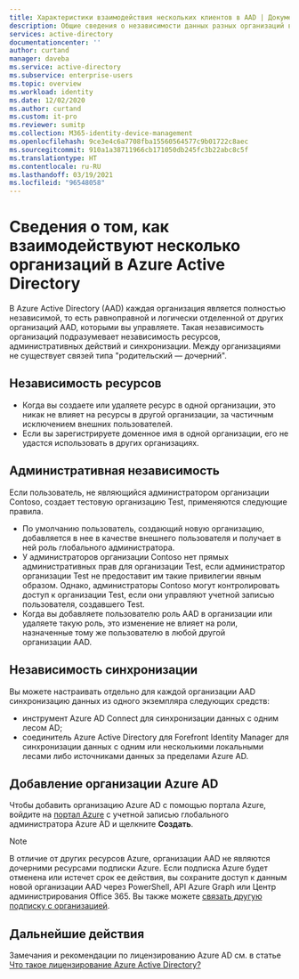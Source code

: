 ```yaml
---
title: Характеристики взаимодействия нескольких клиентов в AAD | Документация Майкрософт
description: Общие сведения о независимости данных разных организаций в Azure Active Directory
services: active-directory
documentationcenter: ''
author: curtand
manager: daveba
ms.service: active-directory
ms.subservice: enterprise-users
ms.topic: overview
ms.workload: identity
ms.date: 12/02/2020
ms.author: curtand
ms.custom: it-pro
ms.reviewer: sumitp
ms.collection: M365-identity-device-management
ms.openlocfilehash: 9ce3e4c6a7708fba15560564577c9b01722c8aec
ms.sourcegitcommit: 910a1a38711966cb171050db245fc3b22abc8c5f
ms.translationtype: HT
ms.contentlocale: ru-RU
ms.lasthandoff: 03/19/2021
ms.locfileid: "96548058"
---
```

# <a name="understand-how-multiple-azure-active-directory-organizations-interact"></a>Сведения о том, как взаимодействуют несколько организаций в Azure Active Directory

В Azure Active Directory (AAD) каждая организация является полностью независимой, то есть равноправной и логически отделенной от других организаций AAD, которыми вы управляете. Такая независимость организаций подразумевает независимость ресурсов, административных действий и синхронизации. Между организациями не существует связей типа "родительский — дочерний".

## <a name="resource-independence"></a>Независимость ресурсов

* Когда вы создаете или удаляете ресурс в одной организации, это никак не влияет на ресурсы в другой организации, за частичным исключением внешних пользователей.
* Если вы зарегистрируете доменное имя в одной организации, его не удастся использовать в других организациях.

## <a name="administrative-independence"></a>Административная независимость

Если пользователь, не являющийся администратором организации Contoso, создает тестовую организацию Test, применяются следующие правила.

* По умолчанию пользователь, создающий новую организацию, добавляется в нее в качестве внешнего пользователя и получает в ней роль глобального администратора.
* У администраторов организации Contoso нет прямых административных прав для организации Test, если администратор организации Test не предоставит им такие привилегии явным образом. Однако, администраторы Contoso могут контролировать доступ к организации Test, если они управляют учетной записью пользователя, создавшего Test.
* Когда вы добавляете пользователю роль AAD в организации или удаляете такую роль, это изменение не влияет на роли, назначенные тому же пользователю в любой другой организации AAD.

## <a name="synchronization-independence"></a>Независимость синхронизации

Вы можете настраивать отдельно для каждой организации AAD синхронизацию данных из одного экземпляра следующих средств:

* инструмент Azure AD Connect для синхронизации данных с одним лесом AD;
* соединитель Azure Active Directory для Forefront Identity Manager для синхронизации данных с одним или несколькими локальными лесами либо источниками данных за пределами Azure AD.

## <a name="add-an-azure-ad-organization"></a>Добавление организации Azure AD

Чтобы добавить организацию Azure AD с помощью портала Azure, войдите на [портал Azure](https://portal.azure.com) с учетной записью глобального администратора Azure AD и щелкните **Создать**.

> [!NOTE]
> В отличие от других ресурсов Azure, организации AAD не являются дочерними ресурсами подписки Azure. Если подписка Azure будет отменена или истечет срок ее действия, вы сохраните доступ к данным новой организации AAD через PowerShell, API Azure Graph или Центр администрирования Office 365. Вы также можете [связать другую подписку с организацией](../fundamentals/active-directory-how-subscriptions-associated-directory.md).
>

## <a name="next-steps"></a>Дальнейшие действия

Замечания и рекомендации по лицензированию Azure AD см. в статье [Что такое лицензирование Azure Active Directory?](../fundamentals/active-directory-licensing-whatis-azure-portal.md)
